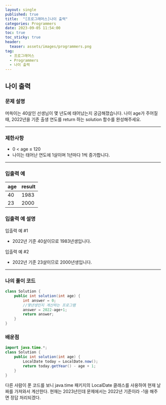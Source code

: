 ```yaml
---
layout: single
published: true
title:  "[프로그래머스]나이 출력"
categories: Programmers
date: 2023-09-05 11:54:00
toc: true
toc_sticky: true
header:
  teaser: assets/images/programmers.png
tag:   
  - 프로그래머스
  - Programmers
  - 나이 출력
---
```


## 나이 출력

### 문제 설명
머쓱이는 40살인 선생님이 몇 년도에 태어났는지 궁금해졌습니다. 나이 age가 주어질 때, 2022년을 기준 출생 연도를 return 하는 solution 함수를 완성해주세요.



----------------

### 제한사항

* 0 < age ≤ 120
* 나이는 태어난 연도에 1살이며 1년마다 1씩 증가합니다.


----------------

### 입출력 예

|age   |result|
|---|---|
|40   |   	1983|
|23	|2000|


### 입출력 예 설명

입출력 예 #1
* 2022년 기준 40살이므로 1983년생입니다.
  
입출력 예 #2
* 2022년 기준 23살이므로 2000년생입니다.




----------------

### 나의 풀이 코드

```java
class Solution {
    public int solution(int age) {
        int answer = 0;
        //몇년생인지 계산하는 프로그램
        answer = 2022-age+1;
        return answer;
    }
}
```
<p>

</p>



### 배운점

```java
import java.time.*;
class Solution {
    public int solution(int age) {
        LocalDate today = LocalDate.now();
        return today.getYear() - age + 1;
    }
}

```
<p>
다른 사람이 푼 코드를 보니 java.time 패키지의 LocalDate 클래스를 사용하여 현재 날짜를 가져와서 계산한다. 현재는 2023년인데 문제에서는 2022년 기준이라 -1을 해주면 정답 처리되겠다. 
</p>

<p>

</p>

